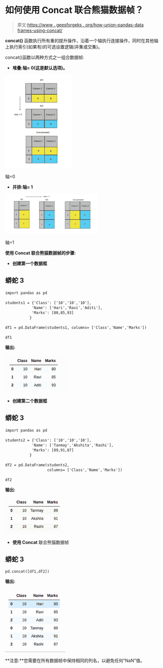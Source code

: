 # 如何使用 Concat 联合熊猫数据帧？

> 原文:[https://www . geesforgeks . org/how-union-pandas-data frames-using-concat/](https://www.geeksforgeeks.org/how-to-union-pandas-dataframes-using-concat/)

**concat()** 函数执行所有重的提升操作，沿着一个轴执行连接操作，同时在其他轴上执行索引(如果有)的可选设置逻辑(并集或交集)。

concat()函数以两种方式之一组合数据帧:

*   **堆叠:轴= 0(这是默认选项)。**

![](img/86502d2bb59d910cb8815059f97b56cb.png)

轴=0

*   **并排:轴= 1**

![](img/08bbe8da0b1d16eb48144afd3ca9b710.png)

轴=1

**使用 Concat 联合熊猫数据帧的步骤:**

*   **创建第一个数据框**

## 蟒蛇 3

```
import pandas as pd

students1 = {'Class': ['10','10','10'],
            'Name': ['Hari','Ravi','Aditi'],
            'Marks': [80,85,93]
           }

df1 = pd.DataFrame(students1, columns= ['Class','Name','Marks'])

df1
```

**输出:**

![](img/4dcdf7b18b9d02981575225792452bdf.png)

*   **创建第二个数据框**

## 蟒蛇 3

```
import pandas as pd

students2 = {'Class': ['10','10','10'],
            'Name': ['Tanmay','Akshita','Rashi'],
            'Marks': [89,91,87]
           }

df2 = pd.DataFrame(students2, 
                   columns= ['Class','Name','Marks'])

df2
```

**输出:**

![](img/e6e696c4bd015a647e42dbf272c88bfc.png)

*   **使用 Concat** 联合熊猫数据帧

## 蟒蛇 3

```
pd.concat([df1,df2])
```

**输出:**

![](img/ffed4db98dc3891e915e8107fe823e75.png)

**注意:**您需要在所有数据帧中保持相同的列名，以避免任何“NaN”值。